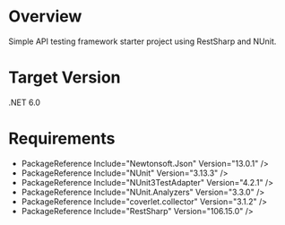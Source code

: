 # Overview
Simple API testing framework starter project using RestSharp and NUnit.

# Target Version
.NET 6.0

# Requirements
- PackageReference Include="Newtonsoft.Json" Version="13.0.1" />
- PackageReference Include="NUnit" Version="3.13.3" />
- PackageReference Include="NUnit3TestAdapter" Version="4.2.1" />
- PackageReference Include="NUnit.Analyzers" Version="3.3.0" />
- PackageReference Include="coverlet.collector" Version="3.1.2" />
- PackageReference Include="RestSharp" Version="106.15.0" />
